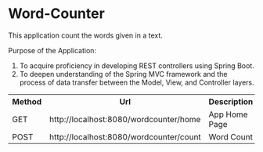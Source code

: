 # Word-Counter
This application count the words given in a text.

Purpose of the Application:

1. To acquire proficiency in developing REST controllers using Spring Boot.
2. To deepen understanding of the Spring MVC framework and the process of data transfer between the Model, View, and Controller layers.



<table style="width:100%">
  <tr>
      <th>Method</th>
      <th>Url</th>
      <th>Description</th>
  </tr>
  <tr>
      <td>GET</td>
      <td>http://localhost:8080/wordcounter/home</td>
      <td>App Home Page</td>
  <tr>
  <tr>
      <td>POST</td>
      <td>http://localhost:8080/wordcounter/count</td>
      <td>Word Count</td>
  <tr>
 
</table>
